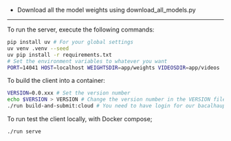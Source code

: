 - Download all the model weights using download_all_models.py

----

To run the server, execute the following commands:
```bash
pip install uv # For your global settings
uv venv .venv --seed
uv pip install -r requirements.txt
# Set the environment variables to whatever you want
PORT=14041 HOST=localhost WEIGHTSDIR=app/weights VIDEOSDIR=app/videos ./run serve:local
```

To build the client into a container:
```bash
VERSION=0.0.xxx # Set the version number
echo $VERSION > VERSION # Change the version number in the VERSION file
./run build-and-submit:cloud # You need to have login for our bacalhauproject on docker hub
```

To run test the client locally, with Docker compose;
```bash
./run serve
```